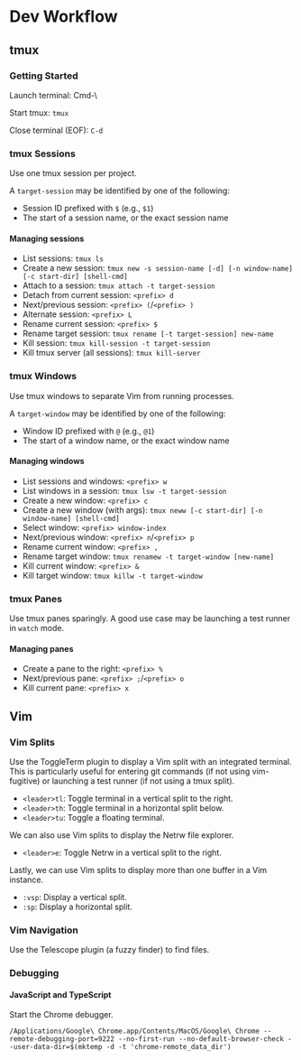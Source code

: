 # Dev Workflow

## tmux

### Getting Started

Launch terminal: Cmd-\

Start tmux: `tmux`

Close terminal (EOF): `C-d`

### tmux Sessions

Use one tmux session per project.

A `target-session` may be identified by one of the following:

-   Session ID prefixed with `$` (e.g., `$1`)
-   The start of a session name, or the exact session name

#### Managing sessions

-   List sessions: `tmux ls`
-   Create a new session: `tmux new -s session-name [-d] [-n window-name] [-c start-dir] [shell-cmd]`
-   Attach to a session: `tmux attach -t target-session`
-   Detach from current session: `<prefix> d`
-   Next/previous session: `<prefix> (`/`<prefix> )`
-   Alternate session: `<prefix> L`
-   Rename current session: `<prefix> $`
-   Rename target session: `tmux rename [-t target-session] new-name`
-   Kill session: `tmux kill-session -t target-session`
-   Kill tmux server (all sessions): `tmux kill-server`

### tmux Windows

Use tmux windows to separate Vim from running processes.

A `target-window` may be identified by one of the following:

-   Window ID prefixed with `@` (e.g., `@1`)
-   The start of a window name, or the exact window name

#### Managing windows

-   List sessions and windows: `<prefix> w`
-   List windows in a session: `tmux lsw -t target-session`
-   Create a new window: `<prefix> c`
-   Create a new window (with args): `tmux neww [-c start-dir] [-n window-name] [shell-cmd]`
-   Select window: `<prefix> window-index`
-   Next/previous window: `<prefix> n`/`<prefix> p`
-   Rename current window: `<prefix> ,`
-   Rename target window: `tmux renamew -t target-window [new-name]`
-   Kill current window: `<prefix> &`
-   Kill target window: `tmux killw -t target-window`

### tmux Panes

Use tmux panes sparingly. A good use case may be launching a test runner in `watch` mode.

#### Managing panes

-   Create a pane to the right: `<prefix> %`
-   Next/previous pane: `<prefix> ;`/`<prefix> o`
-   Kill current pane: `<prefix> x`

## Vim

### Vim Splits

Use the ToggleTerm plugin to display a Vim split with an integrated terminal. This is particularly
useful for entering git commands (if not using vim-fugitive) or launching a test runner (if not
using a tmux split).

-   `<leader>tl`: Toggle terminal in a vertical split to the right.
-   `<leader>th`: Toggle terminal in a horizontal split below.
-   `<leader>tu`: Toggle a floating terminal.

We can also use Vim splits to display the Netrw file explorer.

-   `<leader>e`: Toggle Netrw in a vertical split to the right.

Lastly, we can use Vim splits to display more than one buffer in a Vim instance.

-   `:vsp`: Display a vertical split.
-   `:sp`: Display a horizontal split.

### Vim Navigation

Use the Telescope plugin (a fuzzy finder) to find files.

### Debugging

#### JavaScript and TypeScript

Start the Chrome debugger.

```
/Applications/Google\ Chrome.app/Contents/MacOS/Google\ Chrome --remote-debugging-port=9222 --no-first-run --no-default-browser-check --user-data-dir=$(mktemp -d -t 'chrome-remote_data_dir')
```

